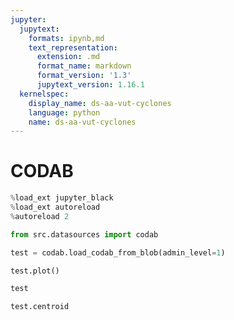 ```yaml
---
jupyter:
  jupytext:
    formats: ipynb,md
    text_representation:
      extension: .md
      format_name: markdown
      format_version: '1.3'
      jupytext_version: 1.16.1
  kernelspec:
    display_name: ds-aa-vut-cyclones
    language: python
    name: ds-aa-vut-cyclones
---
```


# CODAB

```python
%load_ext jupyter_black
%load_ext autoreload
%autoreload 2
```

```python
from src.datasources import codab
```

```python
test = codab.load_codab_from_blob(admin_level=1)
```

```python
test.plot()
```

```python
test
```

```python
test.centroid
```

```python

```
